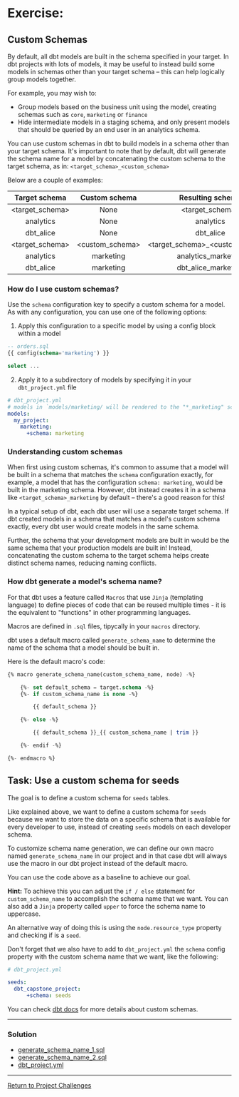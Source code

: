 # Exercise:

## Custom Schemas
By default, all dbt models are built in the schema specified in your target. In dbt projects with lots of models, it may be useful to instead build some models in schemas other than your target schema – this can help logically group models together.

For example, you may wish to:

- Group models based on the business unit using the model, creating schemas such as `core`, `marketing` or `finance`
- Hide intermediate models in a staging schema, and only present models that should be queried by an end user in an analytics schema.

You can use custom schemas in dbt to build models in a schema other than your target schema. It's important to note that by default, dbt will generate the schema name for a model by concatenating the custom schema to the target schema, as in: `<target_schema>_<custom_schema>`

Below are a couple of examples:

|  Target schema  |  Custom schema  |         Resulting schema        |
|:---------------:|:---------------:|:-------------------------------:|
| <target_schema> | None            | <target_schema>                 |
| analytics       | None            | analytics                       |
| dbt_alice       | None            | dbt_alice                       |
| <target_schema> | <custom_schema> | <target_schema>_<custom_schema> |
| analytics       | marketing       | analytics_marketing             |
| dbt_alice       | marketing       | dbt_alice_marketing             |

### How do I use custom schemas?

Use the `schema` configuration key to specify a custom schema for a model. As with any configuration, you can use one of the following options:

1. Apply this configuration to a specific model by using a config block within a model

```sql
-- orders.sql
{{ config(schema='marketing') }}

select ...
```

2. Apply it to a subdirectory of models by specifying it in your `dbt_project.yml` file
```yaml
# dbt_project.yml
# models in `models/marketing/ will be rendered to the "*_marketing" schema
models:
  my_project:
    marketing:
      +schema: marketing
```

### Understanding custom schemas
When first using custom schemas, it's common to assume that a model will be built in a schema that matches the `schema` configuration exactly, for example, a model that has the configuration `schema: marketing`, would be built in the marketing schema. However, dbt instead creates it in a schema like `<target_schema>_marketing` by default – there's a good reason for this!

In a typical setup of dbt, each dbt user will use a separate target schema. If dbt created models in a schema that matches a model's custom schema exactly, every dbt user would create models in the same schema.

Further, the schema that your development models are built in would be the same schema that your production models are built in! Instead, concatenating the custom schema to the target schema helps create distinct schema names, reducing naming conflicts.

### How dbt generate a model's schema name?
For that dbt uses a feature called `Macros` that use `Jinja` (templating language) to define pieces of code that can be reused multiple times - it is the equivalent to "functions" in other programming languages.

Macros are defined in `.sql` files, tipycally in your `macros` directory.

dbt uses a default macro called `generate_schema_name` to determine the name of the schema that a model should be built in.

Here is the default macro's code:

```sql
{% macro generate_schema_name(custom_schema_name, node) -%}

    {%- set default_schema = target.schema -%}
    {%- if custom_schema_name is none -%}

        {{ default_schema }}

    {%- else -%}

        {{ default_schema }}_{{ custom_schema_name | trim }}

    {%- endif -%}

{%- endmacro %}
```

## Task: Use a custom schema for seeds

The goal is to define a custom schema for `seeds` tables.

Like explained above, we want to define a custom schema for `seeds` because we want to store the data on a specific schema that is available for every developer to use, instead of creating `seeds` models on each developer schema.  

To customize schema name generation, we can define our own macro named `generate_schema_name` in our project and in that case dbt will always use the macro in our dbt project instead of the default macro.

You can use the code above as a baseline to achieve our goal.

**Hint:** To achieve this you can adjust the `if / else` statement for `custom_schema_name` to accomplish the schema name that we want. You can also add a `Jinja` property called `upper` to force the schema name to uppercase.

An alternative way of doing this is using the `node.resource_type` property and checking if is a `seed`.

Don't forget that we also have to add to `dbt_project.yml` the `schema` config property with the custom schema name that we want, like the following:
``` yaml
# dbt_project.yml

seeds:
  dbt_capstone_project:
      +schema: seeds
```

You can check [dbt docs](https://docs.getdbt.com/docs/build/custom-schemas) for more details about custom schemas.

---

### Solution
- [generate_schema_name_1.sql](./macros/generate_schema_name_1.sql)
- [generate_schema_name_2.sql](./macros/generate_schema_name_2.sql)
- [dbt_project.yml](./dbt_project_custom_schema.yml)


---

[Return to Project Challenges](../../../README.md#9-project-challenges)